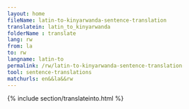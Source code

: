 ```yaml
---
layout: home
fileName: latin-to-kinyarwanda-sentence-translation
translatein: latin_to_kinyarwanda
folderName : translate
lang: rw
from: la
to: rw
langname: latin-to
permalink: /rw/latin-to-kinyarwanda-sentence-translation
tool: sentence-translations
matchurls: en&&la&&rw
---
```

{% include section/translateinto.html %}
